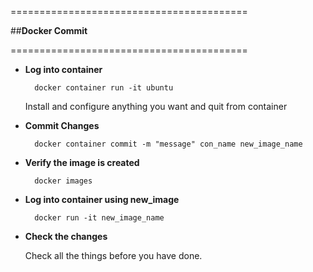 =========================================

   
   ##**Docker Commit**
 



=========================================

* **Log into container**

        docker container run -it ubuntu
        
    Install and configure anything you want and quit from 
    container
    
* **Commit Changes**

        docker container commit -m "message" con_name new_image_name
        
* **Verify the image is created**

        docker images
        
* **Log into container using new_image**

        docker run -it new_image_name
        
* **Check the changes**

    Check all the things before you have done.          
